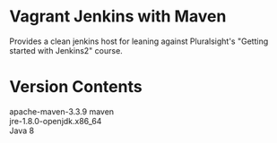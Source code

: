 Vagrant Jenkins with Maven
========

Provides a clean jenkins host for leaning against Pluralsight's "Getting started with Jenkins2" course.

Version Contents
========
apache-maven-3.3.9 maven  
jre-1.8.0-openjdk.x86_64  
Java 8  
